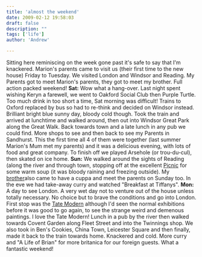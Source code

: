 ```yaml
---
title: 'almost the weekend'
date: 2009-02-12 19:58:03
draft: false
description: ""
tags: ['life']
author: 'Andrew'

---
```


Sitting here reminiscing on the week gone past it's safe to say that I'm knackered. Marion's parents came to visit us (their first time to the new house) Friday to Tuesday. We visited London and Windsor and Reading. My Parents got to meet Marion's parents, they got to meet my brother. Full action packed weekend! **Sat:** Wow what a hang-over. Last night spent wishing Keryn a farewell, we went to Oakford Social Club then Purple Turtle. Too much drink in too short a time, Sat morning was difficult! Trains to Oxford replaced by bus so had to re-think and decided on Windsor instead. Brilliant bright blue sunny day, bloody cold though. Took the train and arrived at lunchtime and walked around, then out into Windsor Great Park along the Great Walk. Back towards town and a late lunch in any pub we could find. More shops to see and then back to see my Parents in Sandhurst. This the first time all 4 of them were together (last summer Marion's Mum met my parents) and it was a delicious evening, with lots of food and great company. To finish off we played Arsehole (or trou-du-cul), then skated on ice home. **Sun:** We walked around the sights of Reading (along the river and through town, stopping off at the excellent [Picnic](http://www.yelp.co.uk/biz/picnic-foods-reading "Picnic (Reading)") for some warm soup (it was bloody raining and freezing outside). My [brother](http://www.rob-hudson.com/ "My Brother")also came to have a cuppa and meet the parents on Sunday too. In the eve we had take-away curry and watched "Breakfast at Tiffanys". **Mon:** A day to see London. A very wet day not to venture out of the house unless totally necessary. No choice but to brave the conditions and go into London. First stop was the [Tate Modern](http://www.tate.org.uk/modern/ "Tate Modern") although I'd seen the normal exhibitions before it was good to go again, to see the strange weird and demenous paintings. I love the Tate Modern! Lunch in a pub by the river then walked towards Covent Garden along Fleet Street and into the Twinnings shop. We also took in Ben's Cookies, China Town, Leicester Square and then finally, made it back to the train towards home. Knackered and cold. More curry and "A Life of Brian" for more britanica for our foreign guests. What a fantastic weekend!
